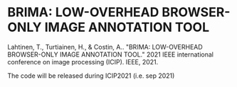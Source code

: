 # BRIMA: LOW-OVERHEAD BROWSER-ONLY IMAGE ANNOTATION TOOL

Lahtinen, T., Turtiainen, H., & Costin, A.. "BRIMA: LOW-OVERHEAD BROWSER-ONLY IMAGE ANNOTATION TOOL." 2021 IEEE international conference on image processing (ICIP). IEEE, 2021.

The code will be released during ICIP2021 (i.e. sep 2021)

